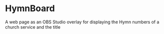 # HymnBoard
A web page as an OBS Studio overlay for displaying the Hymn numbers of a church service and the title
